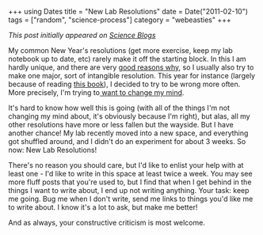 +++
using Dates
title = "New Lab Resolutions"
date = Date("2011-02-10")
tags = ["random", "science-process"]
category = "webeasties"
+++

_This post initially appeared on [Science Blogs](http://scienceblogs.com/webeasties)_

My common New Year's resolutions (get more exercise, keep my lab notebook up to date, etc) rarely make it off the starting block. In this I am hardly unique, and there are very [good reasons why](http://www.guardian.co.uk/science/2011/jan/01/how-to-better-person-2011), so I usually also try to make one major, sort of intangible resolution. This year for instance (largely because of reading [this book](http://scienceblogs.com/webeasties/2011/01/how_being_wrong_can_be_so_righ.php)), I decided to try to be wrong more often. More precisely, I'm trying to[ want to change my mind](http://rationallyspeaking.blogspot.com/2010/02/how-to-want-to-change-your-mind.html).

It's hard to know how well this is going (with all of the things I'm not changing my mind about, it's obviously because I'm right), but alas, all my other resolutions have more or less fallen but the wayside. But I have another chance! My lab recently moved into a new space, and everything got shuffled around, and I didn't do an experiment for about 3 weeks. So now: New Lab Resolutions!

There's no reason you should care, but I'd like to enlist your help with at least one - I'd like to write in this space at least twice a week. You may see more fluff posts that you're used to, but I find that when I get behind in the things I want to write about, I end up not writing anything. Your task: keep me going. Bug me when I don't write, send me links to things you'd like me to write about. I know it's a lot to ask, but make me better!

And as always, your constructive criticism is most welcome.

      
  

